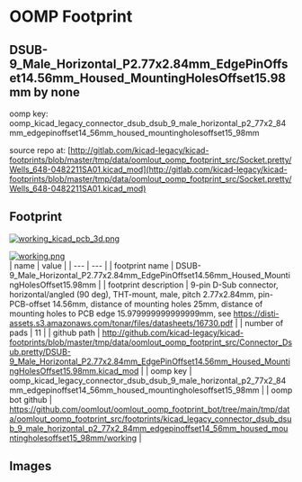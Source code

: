 # OOMP Footprint  
## DSUB-9_Male_Horizontal_P2.77x2.84mm_EdgePinOffset14.56mm_Housed_MountingHolesOffset15.98mm  by none  
  
oomp key: oomp_kicad_legacy_connector_dsub_dsub_9_male_horizontal_p2_77x2_84mm_edgepinoffset14_56mm_housed_mountingholesoffset15_98mm  
  
source repo at: [http://gitlab.com/kicad-legacy/kicad-footprints/blob/master/tmp/data/oomlout_oomp_footprint_src/Socket.pretty/Wells_648-0482211SA01.kicad_mod](http://gitlab.com/kicad-legacy/kicad-footprints/blob/master/tmp/data/oomlout_oomp_footprint_src/Socket.pretty/Wells_648-0482211SA01.kicad_mod)  
## Footprint  
  
[![working_kicad_pcb_3d.png](working_kicad_pcb_3d_600.png)](working_kicad_pcb_3d.png)  
  
[![working.png](working_600.png)](working.png)  
| name | value | 
| --- | --- | 
| footprint name | DSUB-9_Male_Horizontal_P2.77x2.84mm_EdgePinOffset14.56mm_Housed_MountingHolesOffset15.98mm | 
| footprint description | 9-pin D-Sub connector, horizontal/angled (90 deg), THT-mount, male, pitch 2.77x2.84mm, pin-PCB-offset 14.56mm, distance of mounting holes 25mm, distance of mounting holes to PCB edge 15.979999999999999mm, see https://disti-assets.s3.amazonaws.com/tonar/files/datasheets/16730.pdf | 
| number of pads | 11 | 
| github path | http://github.com/kicad-legacy/kicad-footprints/blob/master/tmp/data/oomlout_oomp_footprint_src/Connector_Dsub.pretty/DSUB-9_Male_Horizontal_P2.77x2.84mm_EdgePinOffset14.56mm_Housed_MountingHolesOffset15.98mm.kicad_mod | 
| oomp key | oomp_kicad_legacy_connector_dsub_dsub_9_male_horizontal_p2_77x2_84mm_edgepinoffset14_56mm_housed_mountingholesoffset15_98mm | 
| oomp bot github | https://github.com/oomlout/oomlout_oomp_footprint_bot/tree/main/tmp/data/oomlout_oomp_footprint_src/footprints/kicad_legacy_connector_dsub_dsub_9_male_horizontal_p2_77x2_84mm_edgepinoffset14_56mm_housed_mountingholesoffset15_98mm/working | 
## Images  
